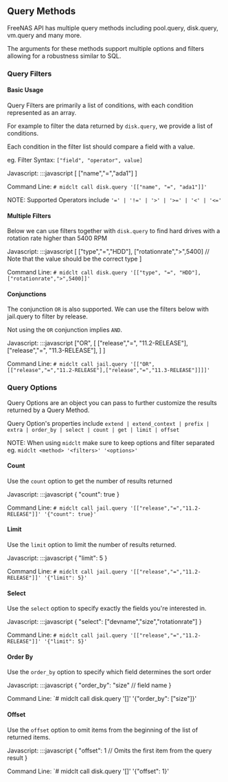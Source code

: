 ## Query Methods

FreeNAS API has multiple query methods including pool.query, disk.query, vm.query and many more. 

The arguments for these methods support multiple options and filters allowing for a robustness similar to SQL.

### Query Filters

#### Basic Usage

Query Filters are primarily a list of conditions, with each condition represented as an array. 

For example to filter the data returned by `disk.query`, we provide a list of conditions. 

Each condition in the filter list should compare a field with a value.

eg. Filter Syntax: `["field", "operator", value]` 

Javascript:
    :::javascript
    [
      ["name","=","ada1"] 
    ]

Command Line: `# midclt call disk.query '[["name", "=", "ada1"]]'`

NOTE: Supported Operators include `'=' | '!=' | '>' | '>=' | '<' | '<=' `

#### Multiple Filters

Below we can use filters together with `disk.query` to find hard drives with a rotation rate higher than 5400 RPM

Javascript:
    :::javascript
    [
      ["type","=","HDD"],
      ["rotationrate",">",5400] // Note that the value should be the correct type
    ]

Command Line: `# midclt call disk.query '[["type", "=", "HDD"],["rotationrate",">",5400]]'`

#### Conjunctions

The conjunction `OR` is also supported. We can use the filters below with jail.query to filter by release.

Not using the `OR` conjunction implies `AND`.

Javascript:
    :::javascript
    ["OR", 
      [
        ["release","=", "11.2-RELEASE"],
        ["release","=", "11.3-RELEASE"],
      ]
    ]

Command Line: `# midclt call jail.query '[["OR", [["release","=","11.2-RELEASE"],["release","=","11.3-RELEASE"]]]]'`

### Query Options

Query Options are an object you can pass to further customize the results returned by a Query Method. 

Query Option's properties include `extend | extend_context | prefix | extra | order_by | select | count | get | limit | offset`

NOTE: When using `midclt` make sure to keep options and filter separated eg. `midclt <method> '<filters>' '<options>'` 

#### Count

Use the `count` option to get the number of results returned

Javascript:
    :::javascript
    {
      "count": true
    }

Command Line: `# midclt call jail.query '[["release","=","11.2-RELEASE"]]' '{"count": true}'`

#### Limit

Use the `limit` option to limit the number of results returned.

Javascript:
    :::javascript
    {
      "limit": 5
    }

Command Line: `# midclt call jail.query '[["release","=","11.2-RELEASE"]]' '{"limit": 5}'`

#### Select

Use the `select` option to specify exactly the fields you're interested in.

Javascript:
    :::javascript
    {
      "select": ["devname","size","rotationrate"]
    }

Command Line: `# midclt call jail.query '[["release","=","11.2-RELEASE"]]' '{"limit": 5}'`

#### Order By

Use the `order_by` option to specify which field determines the sort order

Javascript:
    :::javascript
    {
      "order_by": "size" // field name
    }

Command Line: `# midclt call disk.query '[]' '{"order_by": ["size"]}'

#### Offset

Use the `offset` option to omit items from the beginning of the list of returned items.

Javascript:
    :::javascript
    {
      "offset": 1 // Omits the first item from the query result
    }

Command Line: `# midclt call disk.query '[]' '{"offset": 1}'


    




